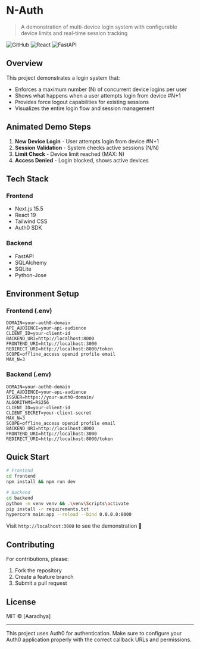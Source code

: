 # N-Auth
> A demonstration of multi-device login system with configurable device limits and real-time session tracking

![GitHub](https://img.shields.io/github/license/adhi1911/n-device-login)
![React](https://img.shields.io/badge/react-19-%2361DAFB.svg)
![FastAPI](https://img.shields.io/badge/FastAPI-0.116.1-%2306D6A0.svg)

## Overview
This project demonstrates a login system that:
- Enforces a maximum number (N) of concurrent device logins per user
- Shows what happens when a user attempts login from device #N+1
- Provides force logout capabilities for existing sessions
- Visualizes the entire login flow and session management

## Animated Demo Steps
1. **New Device Login** - User attempts login from device #N+1
2. **Session Validation** - System checks active sessions (N/N)
3. **Limit Check** - Device limit reached (MAX: N)
4. **Access Denied** - Login blocked, shows active devices

## Tech Stack

### Frontend
- Next.js 15.5
- React 19
- Tailwind CSS
- Auth0 SDK

### Backend
- FastAPI
- SQLAlchemy
- SQLite
- Python-Jose

## Environment Setup

### Frontend (.env)
```env
DOMAIN=your-auth0-domain
API_AUDIENCE=your-api-audience
CLIENT_ID=your-client-id
BACKEND_URI=http://localhost:8000
FRONTEND_URI=http://localhost:3000
REDIRECT_URI=http://localhost:8000/token
SCOPE=offline_access openid profile email
MAX_N=3
```

### Backend (.env)
```env
DOMAIN=your-auth0-domain
API_AUDIENCE=your-api-audience
ISSUER=https://your-auth0-domain/
ALGORITHMS=RS256
CLIENT_ID=your-client-id
CLIENT_SECRET=your-client-secret
MAX_N=3
SCOPE=offline_access openid profile email
BACKEND_URI=http://localhost:8000
FRONTEND_URI=http://localhost:3000
REDIRECT_URI=http://localhost:8000/token
```

## Quick Start

```bash
# Frontend
cd frontend
npm install && npm run dev

# Backend
cd backend
python -m venv venv && .\venv\Scripts\activate
pip install -r requirements.txt
hypercorn main:app --reload --bind 0.0.0.0:8000
```

Visit `http://localhost:3000` to see the demonstration 🚀

## Contributing
For contributions, please:
1. Fork the repository
2. Create a feature branch
3. Submit a pull request

## License
MIT © [Aaradhya]

---
This project uses Auth0 for authentication. Make sure to configure your Auth0 application properly with the correct callback URLs and permissions.